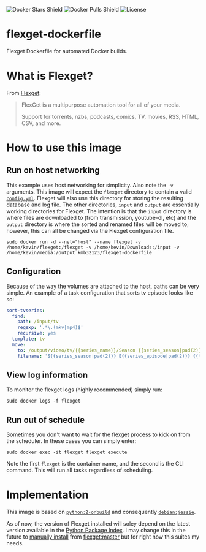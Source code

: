 ![Docker Stars Shield](https://img.shields.io/docker/stars/kmb32123/flexget-dockerfile.svg?style=flat-square)
![Docker Pulls Shield](https://img.shields.io/docker/pulls/kmb32123/flexget-dockerfile.svg?style=flat-square)
![License](http://img.shields.io/badge/license-MIT-blue.svg?style=flat-square)

# flexget-dockerfile

Flexget Dockerfile for automated Docker builds.

# What is Flexget?

From [Flexget](https://flexget.com/):

>FlexGet is a multipurpose automation tool for all of your media.
>
>Support for torrents, nzbs, podcasts, comics, TV, movies, RSS, HTML, CSV, and more.

# How to use this image

## Run on host networking

This example uses host networking for simplicity. Also note the `-v` arguments. This image will expect the `flexget` directory to contain a valid [`config.yml`](http://flexget.com/wiki/Cookbook). Flexget will also use this directory for storing the resulting database and log file. The other directories, `input` and `output` are essentially working directories for Flexget. The intention is that the `input` directory is where files are downloaded to (from transmission, youtube-dl, etc) and the `output` directory is where the sorted and renamed files will be moved to; however, this can all be changed via the Flexget configuration file.

```shell
sudo docker run -d --net="host" --name flexget -v /home/kevin/flexget:/flexget -v /home/kevin/Downloads:/input -v /home/kevin/media:/output kmb32123/flexget-dockerfile
```

## Configuration

Because of the way the volumes are attached to the host, paths can be very simple. An example of a task configuration that sorts tv episode looks like so:

```yml
sort-tvseries:
  find:
    path: /input/tv
    regexp: '.*\.(mkv|mp4)$'
    recursive: yes
  template: tv
  move:
    to: /output/video/tv/{{series_name}}/Season {{series_season|pad(2)}}
    filename: 'S{{series_season|pad(2)}} E{{series_episode|pad(2)}} {{tvdb_ep_name}}'
```

## View log information

To monitor the flexget logs (highly recommended) simply run:

```shell
sudo docker logs -f flexget
```

## Run out of schedule

Sometimes you don't want to wait for the flexget process to kick on from the scheduler. In these cases you can simply enter:

```shell
sudo docker exec -it flexget flexget execute
```

Note the first `flexget` is the container name, and the second is the CLI command. This will run all tasks regardless of scheduling.

# Implementation

This image is based on [`python:2-onbuild`](https://registry.hub.docker.com/_/python/) and consequently [`debian:jessie`](https://registry.hub.docker.com/u/library/debian/).

As of now, the version of Flexget installed will soley depend on the latest version available in the [Python Package Index](https://pypi.python.org/pypi/FlexGet). I may change this in the future to [manually install](https://github.com/Flexget/Flexget#how-to-use-git-checkout) from [flexget:master](https://github.com/Flexget/Flexget) but for right now this suites my needs.
